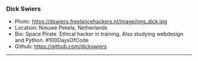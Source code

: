 ### Dick Swiers
- Photo: https://dswiers.freelancehackers.nl/image/img_dick.jpg
- Location: Nieuwe Pekela, Netherlands
- Bio: Space Pirate. Ethical hacker in training. Also studying webdesign and Python. #100DaysOfCode
- Github: https://github.com/dickswiers
***
